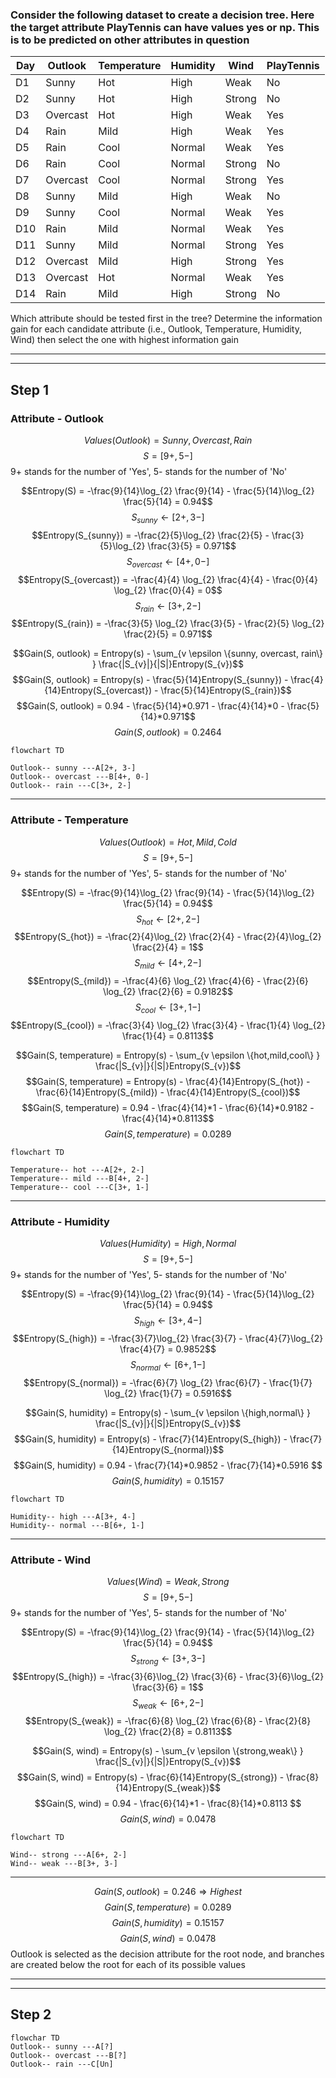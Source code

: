 ### Consider the following dataset to create a decision tree. Here the target attribute PlayTennis can have values yes or np. This is to be predicted on other attributes in question

| Day | Outlook  | Temperature | Humidity | Wind   | PlayTennis |
| --- | -------- | ----------- | -------- | ------ | ---------- |
| D1  | Sunny    | Hot         | High     | Weak   | No         |
| D2  | Sunny    | Hot         | High     | Strong | No         |
| D3  | Overcast | Hot         | High     | Weak   | Yes        |
| D4  | Rain     | Mild        | High     | Weak   | Yes        |
| D5  | Rain     | Cool        | Normal   | Weak   | Yes        |
| D6  | Rain     | Cool        | Normal   | Strong | No         |
| D7  | Overcast | Cool        | Normal   | Strong | Yes        |
| D8  | Sunny    | Mild        | High     | Weak   | No         |
| D9  | Sunny    | Cool        | Normal   | Weak   | Yes        |
| D10 | Rain     | Mild        | Normal   | Weak   | Yes        |
| D11 | Sunny    | Mild        | Normal   | Strong | Yes        |
| D12 | Overcast | Mild        | High     | Strong | Yes        |
| D13 | Overcast | Hot         | Normal   | Weak   | Yes        |
| D14 | Rain     | Mild        | High     | Strong | No         |

Which attribute should be tested first in the tree? Determine the information gain for each candidate attribute (i.e., Outlook, Temperature, Humidity, Wind) then select the one with highest information gain

---
---

## Step 1

### Attribute - Outlook

$$Values(Outlook) = Sunny, Overcast, Rain$$
$$S = [9+, 5-]$$
9+ stands for the number of 'Yes', 5- stands for the number of 'No'

$$Entropy(S) = -\frac{9}{14}\log_{2} \frac{9}{14} - \frac{5}{14}\log_{2} \frac{5}{14} = 0.94$$
$$S_{sunny} \gets [2+, 3-]$$
$$Entropy(S_{sunny}) = -\frac{2}{5}\log_{2} \frac{2}{5} - \frac{3}{5}\log_{2} \frac{3}{5} = 0.971$$
$$S_{overcast} \gets [4+, 0-]$$
$$Entropy(S_{overcast}) = -\frac{4}{4} \log_{2} \frac{4}{4} - \frac{0}{4} \log_{2} \frac{0}{4} = 0$$
$$S_{rain} \gets [3+, 2-]$$
$$Entropy(S_{rain}) = -\frac{3}{5} \log_{2} \frac{3}{5} - \frac{2}{5} \log_{2} \frac{2}{5} = 0.971$$

$$Gain(S, outlook) = Entropy(s) - \sum_{v \epsilon \{sunny, overcast, rain\} } \frac{|S_{v}|}{|S|}Entropy(S_{v})$$
$$Gain(S, outlook) = Entropy(s) - \frac{5}{14}Entropy(S_{sunny}) - \frac{4}{14}Entropy(S_{overcast}) - \frac{5}{14}Entropy(S_{rain})$$
$$Gain(S, outlook) = 0.94 - \frac{5}{14}*0.971 - \frac{4}{14}*0 - \frac{5}{14}*0.971$$
$$Gain(S, outlook)  = 0.2464$$
```mermaid
flowchart TD

Outlook-- sunny ---A[2+, 3-]
Outlook-- overcast ---B[4+, 0-]
Outlook-- rain ---C[3+, 2-]
```

---
### Attribute - Temperature

$$Values(Outlook) = Hot, Mild, Cold$$
$$S = [9+, 5-]$$
9+ stands for the number of 'Yes', 5- stands for the number of 'No'

$$Entropy(S) = -\frac{9}{14}\log_{2} \frac{9}{14} - \frac{5}{14}\log_{2} \frac{5}{14} = 0.94$$
$$S_{hot} \gets [2+, 2-]$$
$$Entropy(S_{hot}) = -\frac{2}{4}\log_{2} \frac{2}{4} - \frac{2}{4}\log_{2} \frac{2}{4} = 1$$
$$S_{mild} \gets [4+, 2-]$$
$$Entropy(S_{mild}) = -\frac{4}{6} \log_{2} \frac{4}{6} - \frac{2}{6} \log_{2} \frac{2}{6} = 0.9182$$
$$S_{cool} \gets [3+, 1-]$$
$$Entropy(S_{cool}) = -\frac{3}{4} \log_{2} \frac{3}{4} - \frac{1}{4} \log_{2} \frac{1}{4} = 0.8113$$

$$Gain(S, temperature) = Entropy(s) - \sum_{v \epsilon \{hot,mild,cool\} } \frac{|S_{v}|}{|S|}Entropy(S_{v})$$
$$Gain(S, temperature) = Entropy(s) - \frac{4}{14}Entropy(S_{hot}) - \frac{6}{14}Entropy(S_{mild}) - \frac{4}{14}Entropy(S_{cool})$$
$$Gain(S, temperature) = 0.94 - \frac{4}{14}*1 - \frac{6}{14}*0.9182 - \frac{4}{14}*0.8113$$
$$Gain(S, temperature)  = 0.0289$$
```mermaid
flowchart TD

Temperature-- hot ---A[2+, 2-]
Temperature-- mild ---B[4+, 2-]
Temperature-- cool ---C[3+, 1-]
```

---
### Attribute - Humidity

$$Values(Humidity) = High, Normal$$
$$S = [9+, 5-]$$
9+ stands for the number of 'Yes', 5- stands for the number of 'No'

$$Entropy(S) = -\frac{9}{14}\log_{2} \frac{9}{14} - \frac{5}{14}\log_{2} \frac{5}{14} = 0.94$$
$$S_{high} \gets [3+, 4-]$$
$$Entropy(S_{high}) = -\frac{3}{7}\log_{2} \frac{3}{7} - \frac{4}{7}\log_{2} \frac{4}{7} = 0.9852$$
$$S_{normal} \gets [6+, 1-]$$
$$Entropy(S_{normal}) = -\frac{6}{7} \log_{2} \frac{6}{7} - \frac{1}{7} \log_{2} \frac{1}{7} = 0.5916$$

$$Gain(S, humidity) = Entropy(s) - \sum_{v \epsilon \{high,normal\} } \frac{|S_{v}|}{|S|}Entropy(S_{v})$$
$$Gain(S, humidity) = Entropy(s) - \frac{7}{14}Entropy(S_{high}) - \frac{7}{14}Entropy(S_{normal})$$
$$Gain(S, humidity) = 0.94 - \frac{7}{14}*0.9852 - \frac{7}{14}*0.5916 $$
$$Gain(S, humidity)  = 0.15157$$
```mermaid
flowchart TD

Humidity-- high ---A[3+, 4-]
Humidity-- normal ---B[6+, 1-]
```

---

### Attribute - Wind

$$Values(Wind) = Weak, Strong$$
$$S = [9+, 5-]$$
9+ stands for the number of 'Yes', 5- stands for the number of 'No'

$$Entropy(S) = -\frac{9}{14}\log_{2} \frac{9}{14} - \frac{5}{14}\log_{2} \frac{5}{14} = 0.94$$
$$S_{strong} \gets [3+, 3-]$$
$$Entropy(S_{high}) = -\frac{3}{6}\log_{2} \frac{3}{6} - \frac{3}{6}\log_{2} \frac{3}{6} = 1$$
$$S_{weak} \gets [6+, 2-]$$
$$Entropy(S_{weak}) = -\frac{6}{8} \log_{2} \frac{6}{8} - \frac{2}{8} \log_{2} \frac{2}{8} = 0.8113$$

$$Gain(S, wind) = Entropy(s) - \sum_{v \epsilon \{strong,weak\} } \frac{|S_{v}|}{|S|}Entropy(S_{v})$$
$$Gain(S, wind) = Entropy(s) - \frac{6}{14}Entropy(S_{strong}) - \frac{8}{14}Entropy(S_{weak})$$
$$Gain(S, wind) = 0.94 - \frac{6}{14}*1 - \frac{8}{14}*0.8113 $$
$$Gain(S, wind)  = 0.0478$$
```mermaid
flowchart TD

Wind-- strong ---A[6+, 2-]
Wind-- weak ---B[3+, 3-]
```


---

$$Gain(S, outlook)  = 0.246 \Longrightarrow Highest$$
$$Gain(S, temperature)  = 0.0289$$
$$Gain(S, humidity)  = 0.15157$$
$$Gain(S, wind)  = 0.0478$$Outlook is selected as the decision attribute for the root node, and branches are created below the root for each of its possible values

---
---

## Step 2
```mermaid
flowchar TD
Outlook-- sunny ---A[?]
Outlook-- overcast ---B[?]
Outlook-- rain ---C[Un]
```

